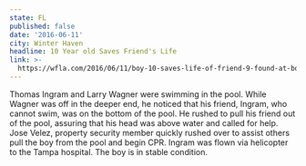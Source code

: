 ```yaml
---
state: FL
published: false
date: '2016-06-11'
city: Winter Haven
headline: 10 Year old Saves Friend's Life
link: >-
  https://wfla.com/2016/06/11/boy-10-saves-life-of-friend-9-found-at-bottom-of-polk-pool/
---
```

Thomas Ingram and Larry Wagner were swimming in the pool.  While Wagner was off in the deeper end, he noticed that his friend, Ingram, who cannot swim, was on the bottom of the pool.  He rushed to pull his friend out of the pool, assuring that his head was above water and called for help.  Jose Velez, property security member quickly rushed over to assist others pull the boy from the pool and begin CPR.  Ingram was flown via helicopter to the Tampa hospital.  The boy is in stable condition.
